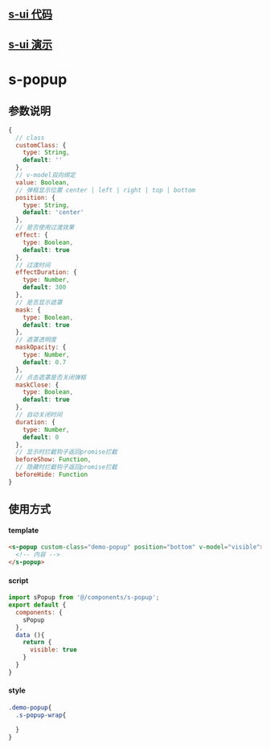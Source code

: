 ## [s-ui 代码](https://gitee.com/sldt/s-ui)
## [s-ui 演示](https://sldt.gitee.io/s-ui)

# s-popup

## 参数说明

``` js
{
  // class
  customClass: {
    type: String,
    default: ''
  },
  // v-model双向绑定
  value: Boolean,
  // 弹框显示位置 center | left | right | top | bottom
  position: {
    type: String,
    default: 'center'
  },
  // 是否使用过渡效果
  effect: {
    type: Boolean,
    default: true
  },
  // 过渡时间
  effectDuration: {
    type: Number,
    default: 300
  },
  // 是否显示遮罩
  mask: {
    type: Boolean,
    default: true
  },
  // 遮罩透明度
  maskOpacity: {
    type: Number,
    default: 0.7
  },
  // 点击遮罩是否关闭弹框
  maskClose: {
    type: Boolean,
    default: true
  },
  // 自动关闭时间
  duration: {
    type: Number,
    default: 0
  },
  // 显示时拦截钩子返回promise拦截
  beforeShow: Function,
  // 隐藏时拦截钩子返回promise拦截
  beforeHide: Function
}
```

## 使用方式

#### template
``` html
<s-popup custom-class="demo-popup" position="bottom" v-model="visible">
  <!-- 内容 -->
</s-popup>
```

#### script
``` js
import sPopup from '@/components/s-popup';
export default {
  components: {
    sPopup
  },
  data (){
    return {
      visible: true
    }
  }
}
```

#### style
``` css
.demo-popup{
  .s-popup-wrap{

  }
}
```